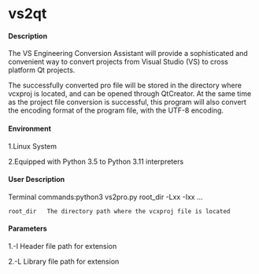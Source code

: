 # vs2qt

#### Description

The VS Engineering Conversion Assistant will provide a sophisticated and convenient way to convert projects from Visual Studio (VS) to cross platform Qt projects.

The successfully converted pro file will be stored in the directory where vcxproj is located, and can be opened through QtCreator. At the same time as the project file conversion is successful, this program will also convert the encoding format of the program file, with the UTF-8 encoding.

#### Environment

1.Linux System

2.Equipped with Python 3.5 to Python 3.11 interpreters

#### User Description

Terminal commands:python3 vs2pro.py root_dir -Lxx -Ixx ...

`root_dir	The directory path where the vcxproj file is located`

#### Parameters

1.-I	Header file path for extension

2.-L	Library file path for extension

